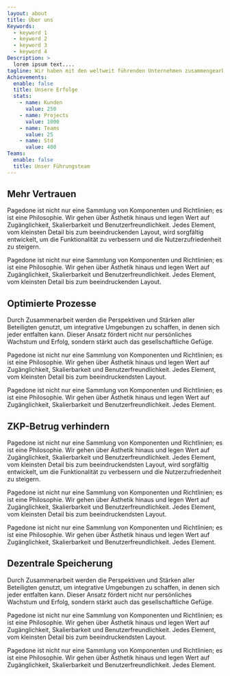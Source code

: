 ```yaml
---
layout: about
title: Über uns
Keywords:
  - keyword 1
  - keyword 2
  - keyword 3
  - keyword 4
Description: >
  lorem ipsum text....
tagline: Wir haben mit den weltweit führenden Unternehmen zusammengearbeitet, die in ihren Sektoren in den Bereichen soziale Medien, Zahlungen, Marktplätze, Gastgewerbe und Industrie 4.0 führend sind, um ihnen dabei zu helfen, die Blockchain zu nutzen, um Millionen bis Milliarden von Kunden auf der ganzen Welt besser zu bedienen.
Achievements:
  enable: false
  title: Unsere Erfolge
  stats:
    - name: Kunden
      value: 250
    - name: Projects
      value: 1000
    - name: Teams
      value: 25
    - name: Std
      value: 400
Teams:
  enable: false
  title: Unser Führungsteam
---
```



## Mehr Vertrauen
Pagedone ist nicht nur eine Sammlung von Komponenten und Richtlinien; es ist eine Philosophie. Wir gehen über Ästhetik hinaus und legen Wert auf Zugänglichkeit, Skalierbarkeit und Benutzerfreundlichkeit. Jedes Element, vom kleinsten Detail bis zum beeindruckenden Layout, wird sorgfältig entwickelt, um die Funktionalität zu verbessern und die Nutzerzufriedenheit zu steigern.

Pagedone ist nicht nur eine Sammlung von Komponenten und Richtlinien; es ist eine Philosophie. Wir gehen über Ästhetik hinaus und legen Wert auf Zugänglichkeit, Skalierbarkeit und Benutzerfreundlichkeit. Jedes Element, vom kleinsten Detail bis zum beeindruckenden Layout.

## Optimierte Prozesse
Durch Zusammenarbeit werden die Perspektiven und Stärken aller Beteiligten genutzt, um integrative Umgebungen zu schaffen, in denen sich jeder entfalten kann. Dieser Ansatz fördert nicht nur persönliches Wachstum und Erfolg, sondern stärkt auch das gesellschaftliche Gefüge.

Pagedone ist nicht nur eine Sammlung von Komponenten und Richtlinien; es ist eine Philosophie. Wir gehen über Ästhetik hinaus und legen Wert auf Zugänglichkeit, Skalierbarkeit und Benutzerfreundlichkeit. Jedes Element, vom kleinsten Detail bis zum beeindruckendsten Layout.

Pagedone ist nicht nur eine Sammlung von Komponenten und Richtlinien; es ist eine Philosophie. Wir gehen über Ästhetik hinaus und legen Wert auf Zugänglichkeit, Skalierbarkeit und Benutzerfreundlichkeit. Jedes Element.

## ZKP-Betrug verhindern
Pagedone ist nicht nur eine Sammlung von Komponenten und Richtlinien; es ist eine Philosophie. Wir gehen über Ästhetik hinaus und legen Wert auf Zugänglichkeit, Skalierbarkeit und Benutzerfreundlichkeit. Jedes Element, vom kleinsten Detail bis zum beeindruckendsten Layout, wird sorgfältig entwickelt, um die Funktionalität zu verbessern und die Nutzerzufriedenheit zu steigern.

Pagedone ist nicht nur eine Sammlung von Komponenten und Richtlinien; es ist eine Philosophie. Wir gehen über Ästhetik hinaus und legen Wert auf Zugänglichkeit, Skalierbarkeit und Benutzerfreundlichkeit. Jedes Element, vom kleinsten Detail bis zum beeindruckendsten Layout.

Pagedone ist nicht nur eine Sammlung von Komponenten und Richtlinien; es ist eine Philosophie. Wir gehen über Ästhetik hinaus und legen Wert auf Zugänglichkeit, Skalierbarkeit und Benutzerfreundlichkeit. Jedes Element.

## Dezentrale Speicherung
Durch Zusammenarbeit werden die Perspektiven und Stärken aller Beteiligten genutzt, um integrative Umgebungen zu schaffen, in denen sich jeder entfalten kann. Dieser Ansatz fördert nicht nur persönliches Wachstum und Erfolg, sondern stärkt auch das gesellschaftliche Gefüge.

Pagedone ist nicht nur eine Sammlung von Komponenten und Richtlinien; es ist eine Philosophie. Wir gehen über Ästhetik hinaus und legen Wert auf Zugänglichkeit, Skalierbarkeit und Benutzerfreundlichkeit. Jedes Element, vom kleinsten Detail bis zum beeindruckendsten Layout.

Pagedone ist nicht nur eine Sammlung von Komponenten und Richtlinien; es ist eine Philosophie. Wir gehen über Ästhetik hinaus und legen Wert auf Zugänglichkeit, Skalierbarkeit und Benutzerfreundlichkeit. Jedes Element.
